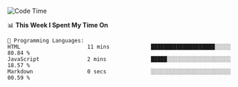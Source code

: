 <!--START_SECTION:waka-->
![Code Time](http://img.shields.io/badge/Code%20Time-992%20hrs%2053%20mins-blue)

📊 **This Week I Spent My Time On** 

```text
💬 Programming Languages: 
HTML                     11 mins             ████████████████████░░░░░   80.84 % 
JavaScript               2 mins              █████░░░░░░░░░░░░░░░░░░░░   18.57 % 
Markdown                 0 secs              ░░░░░░░░░░░░░░░░░░░░░░░░░   00.59 % 
```


<!--END_SECTION:waka-->